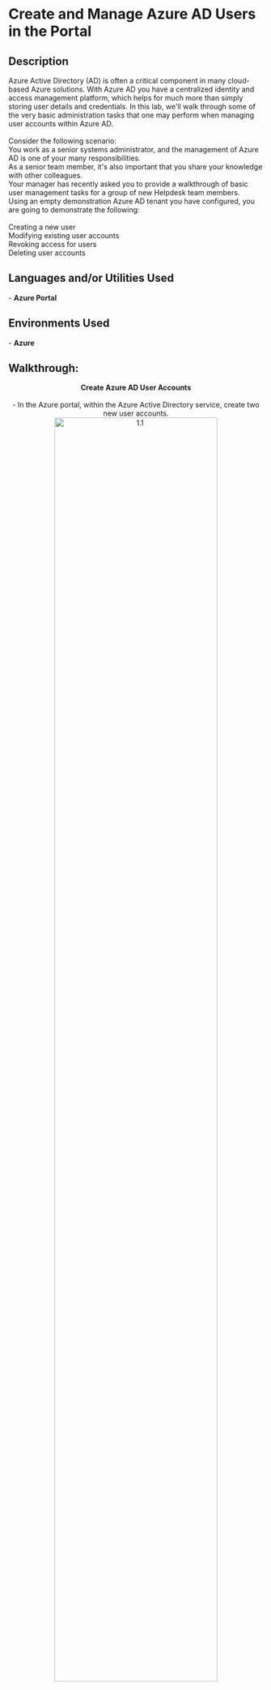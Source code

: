 <h1>Create and Manage Azure AD Users in the Portal</h1>

<!--
 ### [YouTube Demonstration](https://youtu.be/7eJexJVCqJo)
 --!>

<h2>Description</h2>
Azure Active Directory (AD) is often a critical component in many cloud-based Azure solutions. With Azure AD you have a centralized identity and access management platform, which helps for much more than simply storing user details and credentials. In this lab, we'll walk through some of the very basic administration tasks that one may perform when managing user accounts within Azure AD.
<br />
<br />
Consider the following scenario:
<br />
You work as a senior systems administrator, and the management of Azure AD is one of your many responsibilities.
<br />
As a senior team member, it's also important that you share your knowledge with other colleagues.
<br />
Your manager has recently asked you to provide a walkthrough of basic user management tasks for a group of new Helpdesk team members.
<br />
Using an empty demonstration Azure AD tenant you have configured, you are going to demonstrate the following:
<br />
<br />
Creating a new user
<br />
Modifying existing user accounts
<br />
Revoking access for users
<br />
Deleting user accounts
<br />

<h2>Languages and/or Utilities Used</h2>

- <b>Azure Portal</b> 


<h2>Environments Used </h2>

- <b>Azure</b>

<h2>Walkthrough:</h2>

<p align="center">

<b>Create Azure AD User Accounts</b>
<br/>
<br/>
- In the Azure portal, within the Azure Active Directory service, create two new user accounts.
<br/>
<img src="https://i.imgur.com/VKrenxd.jpg" height="80%" width="80%" alt="1.1"/>
<br />
<br />
<img src="https://i.imgur.com/oLnAC1c.jpg" height="80%" width="80%" alt="1.2"/>
<br />
<br />

<b>Modify an Azure AD User Account</b>
<br />
<br />
- In the Azure portal, within the Azure Active Directory service, modify one of the new user accounts you created. Then, reset the account's password using the Reset Password feature.
<br/>
<img src="https://i.imgur.com/eoUuhUO.jpg" height="80%" width="80%" alt="2.1"/>
<br />
<br />
<img src="https://i.imgur.com/Bbczuyr.jpg" height="80%" width="80%" alt="2.2"/>
<br />
<br />

<b>Revoke Access to an Azure AD User Account</b>
<br/>
<br/>
- In the Azure portal, within the Azure Active Directory service, block and revoke access for one of the new user accounts you created.
<br/>
<img src="https://i.imgur.com/Y6nJO5X.jpg" height="80%" width="80%" alt="3.1"/>
<br/>
<br/>
<img src="https://i.imgur.com/PfliuQI.jpg" height="80%" width="80%" alt="3.1"/>
<br/>
<br/>

<b>Delete an Azure AD User Account</b>
<br/>
<br/>
- In the Azure portal, within the Azure Active Directory service, delete one of the new user accounts you created.
<br/>
Note: You can also restore or permanently delete the user from the Deleted users section.
<br/>
<img src="https://i.imgur.com/LOObwE0.jpg" height="80%" width="80%" alt="4.1"/>
<br/>
<br/>
<img src="https://i.imgur.com/wW22MxH.jpg" height="80%" width="80%" alt="4.2"/>
<br/>
<br/>
<img src="https://i.imgur.com/NouHtEc.jpg" height="80%" width="80%" alt="4.3"/>
</p>

<!--
 ```diff
- text in red
+ text in green
! text in orange
# text in gray
@@ text in purple (and bold)@@
```
--!>
